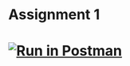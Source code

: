 # Assignment 1
# [![Run in Postman](https://run.pstmn.io/button.svg)](https://app.getpostman.com/run-collection/53f9df017ef6cc14a249)
